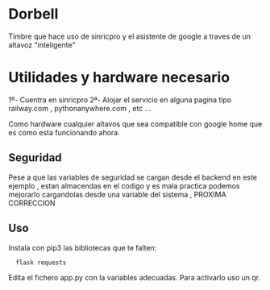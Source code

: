 # Dorbell
Timbre que hace uso de sinricpro y el asistente de google a traves de un altavoz "inteligente"

# Utilidades y hardware necesario

1º- Cuentra en sinricpro
2ª- Alojar el servicio en alguna pagina tipo railway.com ,  pythonanywhere.com , etc ...

Como hardware cualquier altavos que sea compatible con google home que es como esta funcionando ahora.

## Seguridad

Pese a que las variables de seguridad se cargan desde el backend en este ejemplo , estan almacendas en el codigo y es  mala practica podemos mejorarlo cargandolas desde una variable del sistema , PROXIMA CORRECCION
   
## Uso 

Instala con pip3 las bibliotecas que te falten:

      flask requests
    
Edita el fichero app.py  con la variables adecuadas.
Para activarlo uso un qr.